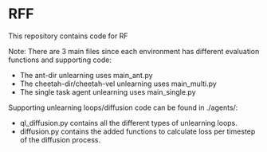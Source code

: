 # RFF
This repository contains code for RF

Note:
There are 3 main files since each environment has different evaluation functions and supporting code:
- The ant-dir unlearning uses main_ant.py
- The cheetah-dir/cheetah-vel unlearning uses main_multi.py
- The single task agent unlearning uses main_single.py

Supporting unlearning loops/diffusion code can be found in ./agents/:
- ql_diffusion.py contains all the different types of unlearning loops.
- diffusion.py contains the added functions to calculate loss per timestep of the diffusion process.
